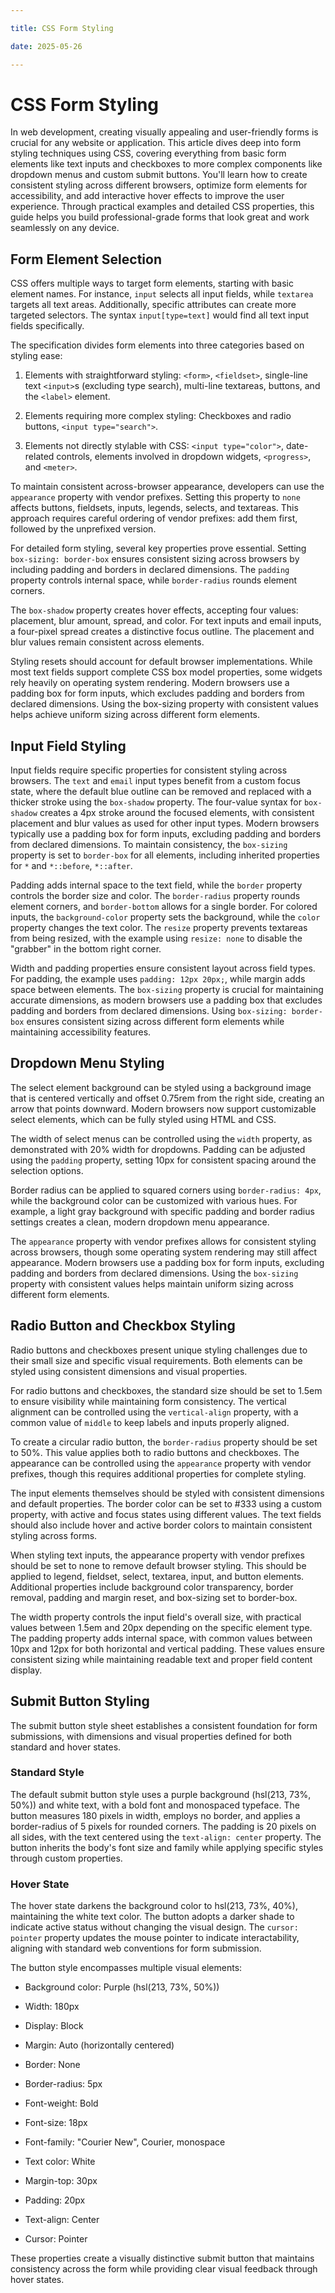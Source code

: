 ```yaml
---

title: CSS Form Styling

date: 2025-05-26

---
```



# CSS Form Styling

In web development, creating visually appealing and user-friendly forms is crucial for any website or application. This article dives deep into form styling techniques using CSS, covering everything from basic form elements like text inputs and checkboxes to more complex components like dropdown menus and custom submit buttons. You'll learn how to create consistent styling across different browsers, optimize form elements for accessibility, and add interactive hover effects to improve the user experience. Through practical examples and detailed CSS properties, this guide helps you build professional-grade forms that look great and work seamlessly on any device.


## Form Element Selection

CSS offers multiple ways to target form elements, starting with basic element names. For instance, `input` selects all input fields, while `textarea` targets all text areas. Additionally, specific attributes can create more targeted selectors. The syntax `input[type=text]` would find all text input fields specifically.

The specification divides form elements into three categories based on styling ease:

1. Elements with straightforward styling: `<form>`, `<fieldset>`, single-line text `<input>`s (excluding type search), multi-line textareas, buttons, and the `<label>` element.

2. Elements requiring more complex styling: Checkboxes and radio buttons, `<input type="search">`.

3. Elements not directly stylable with CSS: `<input type="color">`, date-related controls, elements involved in dropdown widgets, `<progress>`, and `<meter>`.

To maintain consistent across-browser appearance, developers can use the `appearance` property with vendor prefixes. Setting this property to `none` affects buttons, fieldsets, inputs, legends, selects, and textareas. This approach requires careful ordering of vendor prefixes: add them first, followed by the unprefixed version.

For detailed form styling, several key properties prove essential. Setting `box-sizing: border-box` ensures consistent sizing across browsers by including padding and borders in declared dimensions. The `padding` property controls internal space, while `border-radius` rounds element corners.

The `box-shadow` property creates hover effects, accepting four values: placement, blur amount, spread, and color. For text inputs and email inputs, a four-pixel spread creates a distinctive focus outline. The placement and blur values remain consistent across elements.

Styling resets should account for default browser implementations. While most text fields support complete CSS box model properties, some widgets rely heavily on operating system rendering. Modern browsers use a padding box for form inputs, which excludes padding and borders from declared dimensions. Using the box-sizing property with consistent values helps achieve uniform sizing across different form elements.


## Input Field Styling

Input fields require specific properties for consistent styling across browsers. The `text` and `email` input types benefit from a custom focus state, where the default blue outline can be removed and replaced with a thicker stroke using the `box-shadow` property. The four-value syntax for `box-shadow` creates a 4px stroke around the focused elements, with consistent placement and blur values as used for other input types. Modern browsers typically use a padding box for form inputs, excluding padding and borders from declared dimensions. To maintain consistency, the `box-sizing` property is set to `border-box` for all elements, including inherited properties for `*` and `*::before`, `*::after`.

Padding adds internal space to the text field, while the `border` property controls the border size and color. The `border-radius` property rounds element corners, and `border-bottom` allows for a single border. For colored inputs, the `background-color` property sets the background, while the `color` property changes the text color. The `resize` property prevents textareas from being resized, with the example using `resize: none` to disable the "grabber" in the bottom right corner.

Width and padding properties ensure consistent layout across field types. For padding, the example uses `padding: 12px 20px;`, while margin adds space between elements. The `box-sizing` property is crucial for maintaining accurate dimensions, as modern browsers use a padding box that excludes padding and borders from declared dimensions. Using `box-sizing: border-box` ensures consistent sizing across different form elements while maintaining accessibility features.


## Dropdown Menu Styling

The select element background can be styled using a background image that is centered vertically and offset 0.75rem from the right side, creating an arrow that points downward. Modern browsers now support customizable select elements, which can be fully styled using HTML and CSS.

The width of select menus can be controlled using the `width` property, as demonstrated with 20% width for dropdowns. Padding can be adjusted using the `padding` property, setting 10px for consistent spacing around the selection options.

Border radius can be applied to squared corners using `border-radius: 4px`, while the background color can be customized with various hues. For example, a light gray background with specific padding and border radius settings creates a clean, modern dropdown menu appearance.

The `appearance` property with vendor prefixes allows for consistent styling across browsers, though some operating system rendering may still affect appearance. Modern browsers use a padding box for form inputs, excluding padding and borders from declared dimensions. Using the `box-sizing` property with consistent values helps maintain uniform sizing across different form elements.


## Radio Button and Checkbox Styling

Radio buttons and checkboxes present unique styling challenges due to their small size and specific visual requirements. Both elements can be styled using consistent dimensions and visual properties.

For radio buttons and checkboxes, the standard size should be set to 1.5em to ensure visibility while maintaining form consistency. The vertical alignment can be controlled using the `vertical-align` property, with a common value of `middle` to keep labels and inputs properly aligned.

To create a circular radio button, the `border-radius` property should be set to 50%. This value applies both to radio buttons and checkboxes. The appearance can be controlled using the `appearance` property with vendor prefixes, though this requires additional properties for complete styling.

The input elements themselves should be styled with consistent dimensions and default properties. The border color can be set to #333 using a custom property, with active and focus states using different values. The text fields should also include hover and active border colors to maintain consistent styling across forms.

When styling text inputs, the appearance property with vendor prefixes should be set to none to remove default browser styling. This should be applied to legend, fieldset, select, textarea, input, and button elements. Additional properties include background color transparency, border removal, padding and margin reset, and box-sizing set to border-box.

The width property controls the input field's overall size, with practical values between 1.5em and 20px depending on the specific element type. The padding property adds internal space, with common values between 10px and 12px for both horizontal and vertical padding. These values ensure consistent sizing while maintaining readable text and proper field content display.


## Submit Button Styling

The submit button style sheet establishes a consistent foundation for form submissions, with dimensions and visual properties defined for both standard and hover states.


### Standard Style

The default submit button style uses a purple background (hsl(213, 73%, 50%)) and white text, with a bold font and monospaced typeface. The button measures 180 pixels in width, employs no border, and applies a border-radius of 5 pixels for rounded corners. The padding is 20 pixels on all sides, with the text centered using the `text-align: center` property. The button inherits the body's font size and family while applying specific styles through custom properties.


### Hover State

The hover state darkens the background color to hsl(213, 73%, 40%), maintaining the white text color. The button adopts a darker shade to indicate active status without changing the visual design. The `cursor: pointer` property updates the mouse pointer to indicate interactability, aligning with standard web conventions for form submission.

The button style encompasses multiple visual elements:

- Background color: Purple (hsl(213, 73%, 50%))

- Width: 180px

- Display: Block

- Margin: Auto (horizontally centered)

- Border: None

- Border-radius: 5px

- Font-weight: Bold

- Font-size: 18px

- Font-family: "Courier New", Courier, monospace

- Text color: White

- Margin-top: 30px

- Padding: 20px

- Text-align: Center

- Cursor: Pointer

These properties create a visually distinctive submit button that maintains consistency across the form while providing clear visual feedback through hover states.


